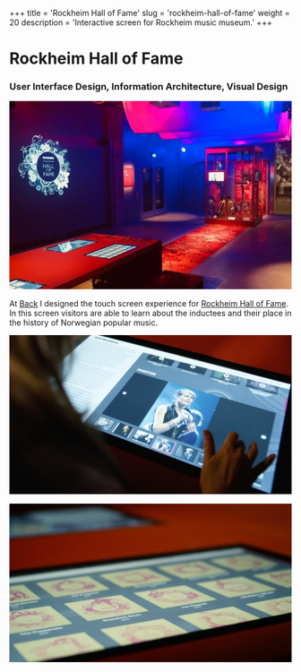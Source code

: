 +++
title = 'Rockheim Hall of Fame'
slug = 'rockheim-hall-of-fame'
weight = 20
description = 'Interactive screen for Rockheim music museum.'
+++
# Rockheim Hall of Fame

### User Interface Design, Information Architecture, Visual Design

![Room lit in strongly lights of strong red, purple and blue with a red carpet that connects into a table with touch screens on it.](thumbnail.jpg)

At [Back](https://back.no/new-project-1) I designed the touch screen experience for [Rockheim Hall of Fame](https://rockheim.no/en/hall-of-fame-exhibition). In this screen visitors are able to learn about the inductees and their place in the history of Norwegian popular music.

![Photo of touch screen showing information on an artist with text and images.](img2.jpg)

![Touch screen with album like grid of yearly Rockheim Hall of Fame logos](img1.jpg)

